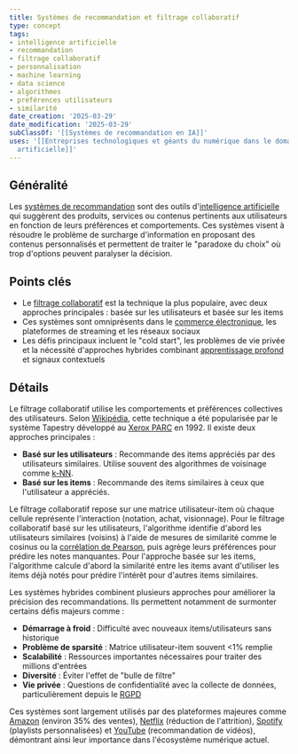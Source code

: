 ```yaml
---
title: Systèmes de recommandation et filtrage collaboratif
type: concept
tags:
- intelligence artificielle
- recommandation
- filtrage collaboratif
- personnalisation
- machine learning
- data science
- algorithmes
- préférences utilisateurs
- similarité
date_creation: '2025-03-29'
date_modification: '2025-03-29'
subClassOf: '[[Systèmes de recommandation en IA]]'
uses: '[[Entreprises technologiques et géants du numérique dans le domaine de l''intelligence
  artificielle]]'
---
```

## Généralité

Les [systèmes de recommandation](https://fr.wikipedia.org/wiki/Syst%C3%A8me_de_recommandation) sont des outils d'[intelligence artificielle](https://fr.wikipedia.org/wiki/Intelligence_artificielle) qui suggèrent des produits, services ou contenus pertinents aux utilisateurs en fonction de leurs préférences et comportements. Ces systèmes visent à résoudre le problème de surcharge d'information en proposant des contenus personnalisés et permettent de traiter le "paradoxe du choix" où trop d'options peuvent paralyser la décision.

## Points clés

- Le [filtrage collaboratif](https://fr.wikipedia.org/wiki/Filtrage_collaboratif) est la technique la plus populaire, avec deux approches principales : basée sur les utilisateurs et basée sur les items
- Ces systèmes sont omniprésents dans le [commerce électronique](https://fr.wikipedia.org/wiki/Commerce_%C3%A9lectronique), les plateformes de streaming et les réseaux sociaux
- Les défis principaux incluent le "cold start", les problèmes de vie privée et la nécessité d'approches hybrides combinant [apprentissage profond](https://fr.wikipedia.org/wiki/Apprentissage_profond) et signaux contextuels

## Détails

Le filtrage collaboratif utilise les comportements et préférences collectives des utilisateurs. Selon [Wikipédia](https://fr.wikipedia.org/wiki/Syst%C3%A8me_de_recommandation), cette technique a été popularisée par le système Tapestry développé au [Xerox PARC](https://fr.wikipedia.org/wiki/PARC_(entreprise)) en 1992. Il existe deux approches principales :

- **Basé sur les utilisateurs** : Recommande des items appréciés par des utilisateurs similaires. Utilise souvent des algorithmes de voisinage comme [k-NN](https://fr.wikipedia.org/wiki/Plus_proches_voisins).
- **Basé sur les items** : Recommande des items similaires à ceux que l'utilisateur a appréciés.

Le filtrage collaboratif repose sur une matrice utilisateur-item où chaque cellule représente l'interaction (notation, achat, visionnage). Pour le filtrage collaboratif basé sur les utilisateurs, l'algorithme identifie d'abord les utilisateurs similaires (voisins) à l'aide de mesures de similarité comme le cosinus ou la [corrélation de Pearson](https://fr.wikipedia.org/wiki/Corr%C3%A9lation_(statistiques)), puis agrège leurs préférences pour prédire les notes manquantes. Pour l'approche basée sur les items, l'algorithme calcule d'abord la similarité entre les items avant d'utiliser les items déjà notés pour prédire l'intérêt pour d'autres items similaires.

Les systèmes hybrides combinent plusieurs approches pour améliorer la précision des recommandations. Ils permettent notamment de surmonter certains défis majeurs comme :

- **Démarrage à froid** : Difficulté avec nouveaux items/utilisateurs sans historique
- **Problème de sparsité** : Matrice utilisateur-item souvent <1% remplie
- **Scalabilité** : Ressources importantes nécessaires pour traiter des millions d'entrées
- **Diversité** : Éviter l'effet de "bulle de filtre"
- **Vie privée** : Questions de confidentialité avec la collecte de données, particulièrement depuis le [RGPD](https://fr.wikipedia.org/wiki/R%C3%A8glement_g%C3%A9n%C3%A9ral_sur_la_protection_des_donn%C3%A9es)

Ces systèmes sont largement utilisés par des plateformes majeures comme [Amazon](https://fr.wikipedia.org/wiki/Amazon) (environ 35% des ventes), [Netflix](https://fr.wikipedia.org/wiki/Netflix) (réduction de l'attrition), [Spotify](https://fr.wikipedia.org/wiki/Spotify) (playlists personnalisées) et [YouTube](https://fr.wikipedia.org/wiki/YouTube) (recommandation de vidéos), démontrant ainsi leur importance dans l'écosystème numérique actuel.